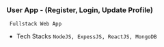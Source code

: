 ### User App - (Register, Login, Update Profile)
``` Fullstack Web App```
- Tech Stacks `NodeJS, ExpessJS, ReactJS, MongoDB` 
